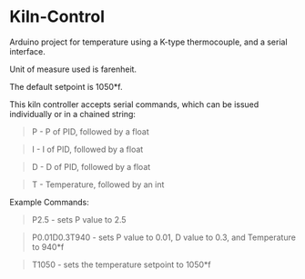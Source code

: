 # Kiln-Control
Arduino project for temperature using a K-type thermocouple, and a serial interface.

Unit of measure used is farenheit.

The default setpoint is 1050*f.

This kiln controller accepts serial commands, which can be issued individually or in a chained string:

> P - P of PID, followed by a float

> I - I of PID, followed by a float

> D - D of PID, followed by a float

> T - Temperature, followed by an int

Example Commands: 

> P2.5 - sets P value to 2.5

> P0.01D0.3T940 - sets P value to 0.01, D value to 0.3, and Temperature to 940*f

> T1050 - sets the temperature setpoint to 1050*f
